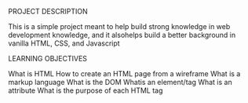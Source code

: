 PROJECT DESCRIPTION

This is a simple project meant to help build strong knowledge in web development knowledge, and it alsohelps build a better background in vanilla HTML, CSS, and Javascript

LEARNING OBJECTIVES

What is HTML How to create an HTML page from a wireframe What is a markup language What is the DOM Whatis an element/tag What is an attribute What is the purpose of each HTML tag
